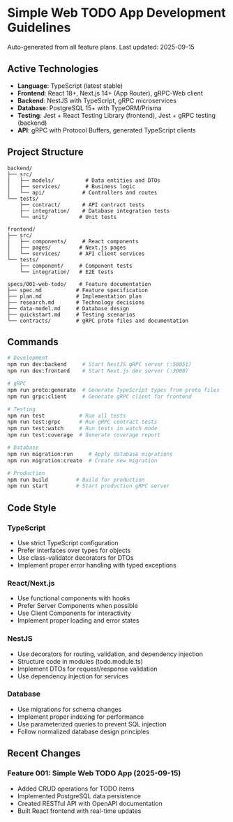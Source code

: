# Simple Web TODO App Development Guidelines

Auto-generated from all feature plans. Last updated: 2025-09-15

## Active Technologies
- **Language**: TypeScript (latest stable)
- **Frontend**: React 18+, Next.js 14+ (App Router), gRPC-Web client
- **Backend**: NestJS with TypeScript, gRPC microservices
- **Database**: PostgreSQL 15+ with TypeORM/Prisma
- **Testing**: Jest + React Testing Library (frontend), Jest + gRPC testing (backend)
- **API**: gRPC with Protocol Buffers, generated TypeScript clients

## Project Structure
```
backend/
├── src/
│   ├── models/          # Data entities and DTOs
│   ├── services/        # Business logic
│   └── api/            # Controllers and routes
└── tests/
    ├── contract/       # API contract tests
    ├── integration/    # Database integration tests
    └── unit/          # Unit tests

frontend/
├── src/
│   ├── components/     # React components
│   ├── pages/         # Next.js pages
│   └── services/      # API client services
└── tests/
    ├── component/     # Component tests
    └── integration/   # E2E tests

specs/001-web-todo/    # Feature documentation
├── spec.md           # Feature specification
├── plan.md           # Implementation plan
├── research.md       # Technology decisions
├── data-model.md     # Database design
├── quickstart.md     # Testing scenarios
└── contracts/        # gRPC proto files and documentation
```

## Commands
```bash
# Development
npm run dev:backend     # Start NestJS gRPC server (:50051)
npm run dev:frontend    # Start Next.js dev server (:3000)

# gRPC
npm run proto:generate  # Generate TypeScript types from proto files
npm run grpc:client     # Generate gRPC client for frontend

# Testing
npm run test           # Run all tests
npm run test:grpc      # Run gRPC contract tests
npm run test:watch     # Run tests in watch mode
npm run test:coverage  # Generate coverage report

# Database
npm run migration:run     # Apply database migrations
npm run migration:create  # Create new migration

# Production
npm run build         # Build for production
npm run start         # Start production gRPC server
```

## Code Style
### TypeScript
- Use strict TypeScript configuration
- Prefer interfaces over types for objects
- Use class-validator decorators for DTOs
- Implement proper error handling with typed exceptions

### React/Next.js
- Use functional components with hooks
- Prefer Server Components when possible
- Use Client Components for interactivity
- Implement proper loading and error states

### NestJS
- Use decorators for routing, validation, and dependency injection
- Structure code in modules (todo.module.ts)
- Implement DTOs for request/response validation
- Use dependency injection for services

### Database
- Use migrations for schema changes
- Implement proper indexing for performance
- Use parameterized queries to prevent SQL injection
- Follow normalized database design principles

## Recent Changes
### Feature 001: Simple Web TODO App (2025-09-15)
- Added CRUD operations for TODO items
- Implemented PostgreSQL data persistence
- Created RESTful API with OpenAPI documentation
- Built React frontend with real-time updates

<!-- MANUAL ADDITIONS START -->
<!-- MANUAL ADDITIONS END -->